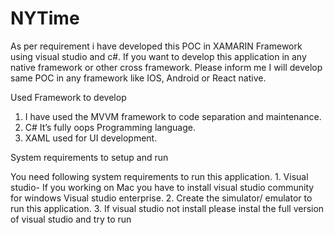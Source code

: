 # NYTime
As per requirement  i have developed this POC in XAMARIN Framework using visual studio and c#.
 If you want to develop  this application  in any native framework or other cross framework. Please inform me I will develop same POC in any framework like IOS, Android or React native.


 Used Framework to develop 

1. I have used the MVVM framework to code separation and maintenance.
2. C# It’s fully oops Programming language.
3. XAML used for UI development.

System requirements to setup and run

You need following system requirements to run this application.
	1.	 Visual studio- If you working on Mac you have to install visual studio community for windows Visual studio enterprise.
	2.	Create the simulator/ emulator to run this application.
	3.	If visual studio not install please instal the full version of visual studio and try to run
